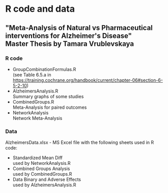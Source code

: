 # R code and data
## "Meta-Analysis of Natural vs Pharmaceutical interventions for Alzheimer's Disease"<br/>Master Thesis by Tamara Vrublevskaya

### R code
* GroupCombinationFormulas.R<br/>(see Table 6.5.a in https://training.cochrane.org/handbook/current/chapter-06#section-6-5-2-10)
* AlzheimersAnalysis.R<br/>Summary graphs of some studies
* CombinedGroups.R<br/>Meta-Analysis for paired outcomes
* NetworkAnalysis<br/>Network Meta-Analysis

### Data
AlzheimersData.xlsx - MS Excel file with the following sheets used in R code:
* Standardized Mean Diff<br/>used by NetworkAnalysis.R
* Combined Groups Analysis<br/>used by CombinedGroups.R
* Data Binary and Adverse Effects<br/>used by AlzheimersAnalysis.R

